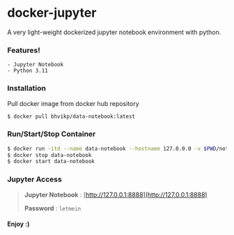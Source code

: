 # docker-jupyter
A very light-weight dockerized jupyter notebook environment with python.

### Features!

    - Jupyter Notebook
    - Python 3.11

### Installation

Pull docker image from docker hub repository
```sh
$ docker pull bhvikp/data-notebook:latest
```

### Run/Start/Stop Container

```sh
$ docker run -itd --name data-notebook --hostname 127.0.0.0 -v $PWD/notebooks:/root/notebooks -p 8888:8888 bhvikp/data-notebook:latest
$ docker stop data-notebook
$ docker start data-notebook
```

### Jupyter Access

> **Jupyter Notebook** : [http://127.0.0.1:8888](http://127.0.0.1:8888)
>
> **Password** : `letmein`

#### Enjoy :)
